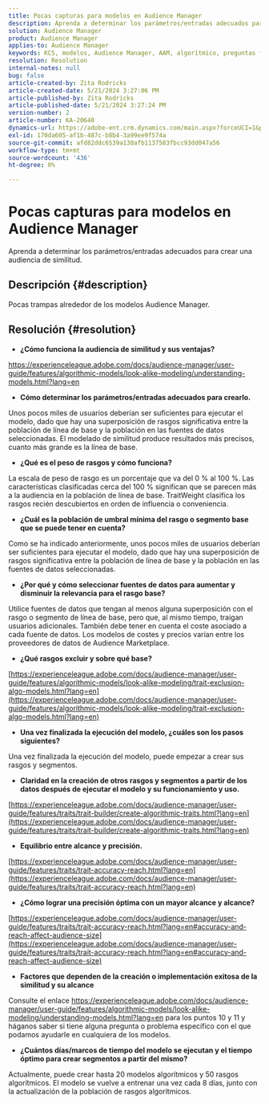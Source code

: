 ```yaml
---
title: Pocas capturas para modelos en Audience Manager
description: Aprenda a determinar los parámetros/entradas adecuados para crear una audiencia de similitud.
solution: Audience Manager
product: Audience Manager
applies-to: Audience Manager
keywords: KCS, modelos, Audience Manager, AAM, algorítmico, preguntas frecuentes
resolution: Resolution
internal-notes: null
bug: false
article-created-by: Zita Rodricks
article-created-date: 5/21/2024 3:27:06 PM
article-published-by: Zita Rodricks
article-published-date: 5/21/2024 3:27:24 PM
version-number: 2
article-number: KA-20640
dynamics-url: https://adobe-ent.crm.dynamics.com/main.aspx?forceUCI=1&pagetype=entityrecord&etn=knowledgearticle&id=97d7de91-8617-ef11-9f89-6045bd06eea5
exl-id: 170da605-af1b-487c-b8b4-3a99ee9f574a
source-git-commit: afd82ddc6539a130afb1137583fbcc93dd047a56
workflow-type: tm+mt
source-wordcount: '436'
ht-degree: 0%

---
```


# Pocas capturas para modelos en Audience Manager


Aprenda a determinar los parámetros/entradas adecuados para crear una audiencia de similitud.

## Descripción {#description}

Pocas trampas alrededor de los modelos Audience Manager.

## Resolución {#resolution}


- <b>¿Cómo funciona la audiencia de similitud y sus ventajas?</b>


https://experienceleague.adobe.com/docs/audience-manager/user-guide/features/algorithmic-models/look-alike-modeling/understanding-models.html?lang=en

- <b>Cómo determinar los parámetros/entradas adecuados para crearlo.</b>


Unos pocos miles de usuarios deberían ser suficientes para ejecutar el modelo, dado que hay una superposición de rasgos significativa entre la población de línea de base y la población en las fuentes de datos seleccionadas. El modelado de similitud produce resultados más precisos, cuanto más grande es la línea de base.

- <b>¿Qué es el peso de rasgos y cómo funciona?</b>


La escala de peso de rasgo es un porcentaje que va del 0 % al 100 %. Las características clasificadas cerca del 100 % significan que se parecen más a la audiencia en la población de línea de base. TraitWeight clasifica los rasgos recién descubiertos en orden de influencia o conveniencia.

- <b>¿Cuál es la población de umbral mínima del rasgo o segmento base que se puede tener en cuenta?</b>


Como se ha indicado anteriormente, unos pocos miles de usuarios deberían ser suficientes para ejecutar el modelo, dado que hay una superposición de rasgos significativa entre la población de línea de base y la población en las fuentes de datos seleccionadas.

- <b>¿Por qué y cómo seleccionar fuentes de datos para aumentar y disminuir la relevancia para el rasgo base?</b>


Utilice fuentes de datos que tengan al menos alguna superposición con el rasgo o segmento de línea de base, pero que, al mismo tiempo, traigan usuarios adicionales. También debe tener en cuenta el coste asociado a cada fuente de datos. Los modelos de costes y precios varían entre los proveedores de datos de Audience Marketplace.

- <b>¿Qué rasgos excluir y sobre qué base?</b>


[https://experienceleague.adobe.com/docs/audience-manager/user-guide/features/algorithmic-models/look-alike-modeling/trait-exclusion-algo-models.html?lang=en](https://experienceleague.adobe.com/docs/audience-manager/user-guide/features/algorithmic-models/look-alike-modeling/trait-exclusion-algo-models.html?lang=en)

- <b>Una vez finalizada la ejecución del modelo, ¿cuáles son los pasos siguientes?</b>


Una vez finalizada la ejecución del modelo, puede empezar a crear sus rasgos y segmentos.

- <b>Claridad en la creación de otros rasgos y segmentos a partir de los datos después de ejecutar el modelo y su funcionamiento y uso.</b>


[https://experienceleague.adobe.com/docs/audience-manager/user-guide/features/traits/trait-builder/create-algorithmic-traits.html?lang=en](https://experienceleague.adobe.com/docs/audience-manager/user-guide/features/traits/trait-builder/create-algorithmic-traits.html?lang=en)

- <b>Equilibrio entre alcance y precisión.</b>


[https://experienceleague.adobe.com/docs/audience-manager/user-guide/features/traits/trait-accuracy-reach.html?lang=en](https://experienceleague.adobe.com/docs/audience-manager/user-guide/features/traits/trait-accuracy-reach.html?lang=en)

- <b>¿Cómo lograr una precisión óptima con un mayor alcance y alcance?</b>


[https://experienceleague.adobe.com/docs/audience-manager/user-guide/features/traits/trait-accuracy-reach.html?lang=en#accuracy-and-reach-affect-audience-size](https://experienceleague.adobe.com/docs/audience-manager/user-guide/features/traits/trait-accuracy-reach.html?lang=en#accuracy-and-reach-affect-audience-size)

- <b>Factores que dependen de la creación o implementación exitosa de la similitud y su alcance</b>


Consulte el enlace https://experienceleague.adobe.com/docs/audience-manager/user-guide/features/algorithmic-models/look-alike-modeling/understanding-models.html?lang=en para los puntos 10 y 11 y háganos saber si tiene alguna pregunta o problema específico con el que podamos ayudarle en cualquiera de los modelos.

- <b>¿Cuántos días/marcos de tiempo del modelo se ejecutan y el tiempo óptimo para crear segmentos a partir del mismo?</b>


Actualmente, puede crear hasta 20 modelos algorítmicos y 50 rasgos algorítmicos. El modelo se vuelve a entrenar una vez cada 8 días, junto con la actualización de la población de rasgos algorítmicos.
